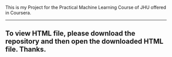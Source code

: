 This is my Project for the Practical Machine Learning Course of JHU offered in Coursera.

---
To view HTML file, please download the repository and then open the downloaded HTML file. Thanks.
---
